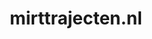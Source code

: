 ---
layout: post
title:  "mirttrajecten.nl"
internal_url:  "/data/mirttrajecten.nl.html"
categories: dutchgov
---